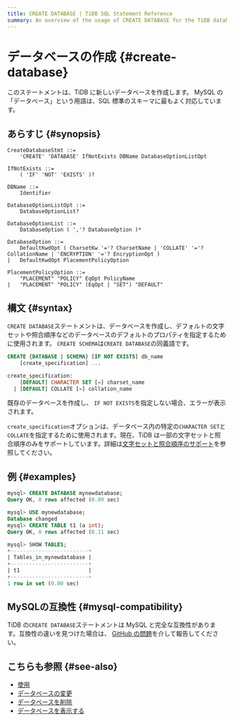 ```yaml
---
title: CREATE DATABASE | TiDB SQL Statement Reference
summary: An overview of the usage of CREATE DATABASE for the TiDB database.
---
```


# データベースの作成 {#create-database}

このステートメントは、TiDB に新しいデータベースを作成します。 MySQL の「データベース」という用語は、SQL 標準のスキーマに最もよく対応しています。

## あらすじ {#synopsis}

```ebnf+diagram
CreateDatabaseStmt ::=
    'CREATE' 'DATABASE' IfNotExists DBName DatabaseOptionListOpt

IfNotExists ::=
    ( 'IF' 'NOT' 'EXISTS' )?

DBName ::=
    Identifier

DatabaseOptionListOpt ::=
    DatabaseOptionList?

DatabaseOptionList ::=
    DatabaseOption ( ','? DatabaseOption )*

DatabaseOption ::=
    DefaultKwdOpt ( CharsetKw '='? CharsetName | 'COLLATE' '='? CollationName | 'ENCRYPTION' '='? EncryptionOpt )
|   DefaultKwdOpt PlacementPolicyOption

PlacementPolicyOption ::=
    "PLACEMENT" "POLICY" EqOpt PolicyName
|   "PLACEMENT" "POLICY" (EqOpt | "SET") "DEFAULT"
```

## 構文 {#syntax}

`CREATE DATABASE`ステートメントは、データベースを作成し、デフォルトの文字セットや照合順序などのデータベースのデフォルトのプロパティを指定するために使用されます。 `CREATE SCHEMA`は`CREATE DATABASE`の同義語です。

```sql
CREATE {DATABASE | SCHEMA} [IF NOT EXISTS] db_name
    [create_specification] ...

create_specification:
    [DEFAULT] CHARACTER SET [=] charset_name
  | [DEFAULT] COLLATE [=] collation_name
```

既存のデータベースを作成し、 `IF NOT EXISTS`を指定しない場合、エラーが表示されます。

`create_specification`オプションは、データベース内の特定の`CHARACTER SET`と`COLLATE`を指定するために使用されます。現在、TiDB は一部の文字セットと照合順序のみをサポートしています。詳細は[文字セットと照合順序のサポート](/character-set-and-collation.md)を参照してください。

## 例 {#examples}

```sql
mysql> CREATE DATABASE mynewdatabase;
Query OK, 0 rows affected (0.09 sec)

mysql> USE mynewdatabase;
Database changed
mysql> CREATE TABLE t1 (a int);
Query OK, 0 rows affected (0.11 sec)

mysql> SHOW TABLES;
+-------------------------+
| Tables_in_mynewdatabase |
+-------------------------+
| t1                      |
+-------------------------+
1 row in set (0.00 sec)
```

## MySQLの互換性 {#mysql-compatibility}

TiDB の`CREATE DATABASE`ステートメントは MySQL と完全な互換性があります。互換性の違いを見つけた場合は、 [GitHub の問題](https://github.com/pingcap/tidb/issues/new/choose)を介して報告してください。

## こちらも参照 {#see-also}

-   [使用](/sql-statements/sql-statement-use.md)
-   [データベースの変更](/sql-statements/sql-statement-alter-database.md)
-   [データベースを削除](/sql-statements/sql-statement-drop-database.md)
-   [データベースを表示する](/sql-statements/sql-statement-show-databases.md)
